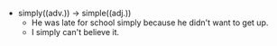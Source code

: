 - simply((adv.)) -> simple((adj.))
	- He was late for school simply because he didn't want to get up.
	- I simply can't believe it.